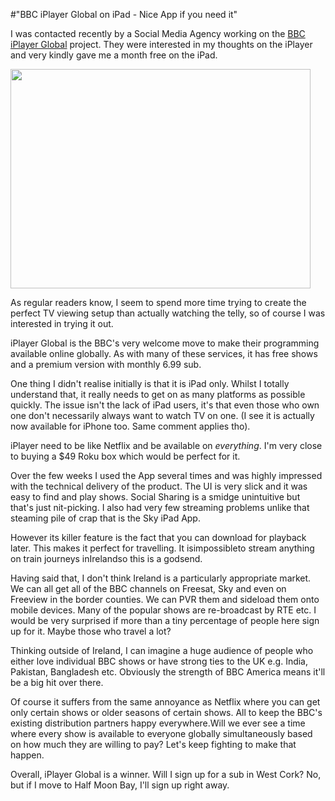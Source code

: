 #"BBC iPlayer Global on iPad - Nice App if you need it"

I was contacted recently by a Social Media Agency working on the <a href="http://itunes.apple.com/ie/app/bbc-iplayer-global/id449130604?mt=8">BBC iPlayer Global</a> project. They were interested in my thoughts on the iPlayer and very kindly gave me a month free on the iPad.

<a href="https://s3-eu-west-1.amazonaws.com/conoroneill.net/wp-content/uploads/2012/03/mzl.gzwgeaff.480x480-75.jpg"><img class="size-full wp-image-614 aligncenter" title="mzl.gzwgeaff.480x480-75" src="https://s3-eu-west-1.amazonaws.com/conoroneill.net/wp-content/uploads/2012/03/mzl.gzwgeaff.480x480-75.jpg" alt="" width="480" height="351" /></a>

As regular readers know, I seem to spend more time trying to create the perfect TV viewing setup than actually watching the telly, so of course I was interested in trying it out.

iPlayer Global is the BBC's very welcome move to make their programming available online globally. As with many of these services, it has free shows and a premium version with monthly 6.99 sub.

One thing I didn't realise initially is that it is iPad only. Whilst I totally understand that, it really needs to get on as many platforms as possible quickly. The issue isn't the lack of iPad users, it's that even those who own one don't necessarily always want to watch TV on one. (I see it is actually now available for iPhone too. Same comment applies tho).

iPlayer need to be like Netflix and be available on _everything_. I'm very close to buying a $49 Roku box which would be perfect for it.

Over the few weeks I used the App several times and was highly impressed with the technical delivery of the product. The UI is very slick and it was easy to find and play shows. Social Sharing is a smidge unintuitive but that's just nit-picking. I also had very few streaming problems unlike that steaming pile of crap that is the Sky iPad App.

However its killer feature is the fact that you can download for playback later. This makes it perfect for travelling. It isimpossibleto stream anything on train journeys inIrelandso this is a godsend.

Having said that, I don't think Ireland is a particularly appropriate market. We can all get all of the BBC channels on Freesat, Sky and even on Freeview in the border counties. We can PVR them and sideload them onto mobile devices. Many of the popular shows are re-broadcast by RTE etc. I would be very surprised if more than a tiny percentage of people here sign up for it. Maybe those who travel a lot?

Thinking outside of Ireland, I can imagine a huge audience of people who either love individual BBC shows or have strong ties to the UK e.g. India, Pakistan, Bangladesh etc. Obviously the strength of BBC America means it'll be a big hit over there.

Of course it suffers from the same annoyance as Netflix where you can get only certain shows or older seasons of certain shows. All to keep the BBC's existing distribution partners happy everywhere.Will we ever see a time where every show is available to everyone globally simultaneously based on how much they are willing to pay? Let's keep fighting to make that happen.

Overall, iPlayer Global is a winner. Will I sign up for a sub in West Cork? No, but if I move to Half Moon Bay, I'll sign up right away.

&nbsp;